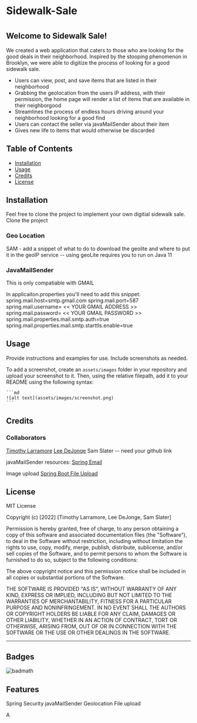# Sidewalk-Sale

# <Your-Project-Title>

## Welcome to Sidewalk Sale! 

We created a web application that caters to those who are looking for the good deals in their neighborhood. Inspired by the stooping phenomenon in Brooklyn,
we were able to digitize the process of looking for a good sidewalk sale. 

- Users can view, post, and save items that are listed in their neighborhood
- Grabbing the geolocation from the users IP address, with their permission, the home page will render a list of items that are available in their neighborgood
- Streamlines the process of endless hours driving around your neighborhood looking for a good find
- Users can contact the seller via javaMailSender about their item
- Gives new life to items that would otherwise be discarded 


## Table of Contents

- [Installation](#installation)
- [Usage](#usage)
- [Credits](#credits)
- [License](#license)

## Installation

Feel free to clone the project to implement your own digitial sidewalk sale. 
Clone the project

<h3>Geo Location</h3>
SAM - add a snippet of what to do to download the geolite and where to put it in the geoIP service
-- using geoLite requires you to run on Java 11

<h3>JavaMailSender</h3>
This is only compatiable with GMAIL

In applicaiton.properties you'll need to add this snippet:
spring.mail.host=smtp.gmail.com
spring.mail.port=587
spring.mail.username= << YOUR GMAIL ADDRESS >>
spring.mail.password= << YOUR GMAIL PASSWORD >>
spring.mail.properties.mail.smtp.auth=true
spring.mail.properties.mail.smtp.starttls.enable=true

## Usage

Provide instructions and examples for use. Include screenshots as needed.

To add a screenshot, create an `assets/images` folder in your repository and upload your screenshot to it. Then, using the relative filepath, add it to your README using the following syntax:

    ```md
    ![alt text](assets/images/screenshot.png)
    ```

## Credits

<h3>Collaborators</h3>
<a href="https://github.com/tlarram">Timothy Larramore</a> 
<a href="https://github.com/cdejonge89">Lee DeJonge</a>
Sam Slater -- need your github link


javaMailSender resources:
<a href="https://www.baeldung.com/spring-email">Spring Email</a>

Image upload 
<a href="https://www.codejava.net/frameworks/spring-boot/spring-boot-file-upload-tutorial">Spring Boot File Upload</a>

## License

MIT License

Copyright (c) [2022] [Timothy Larramore, Lee DeJonge, Sam Slater]

Permission is hereby granted, free of charge, to any person obtaining a copy
of this software and associated documentation files (the "Software"), to deal
in the Software without restriction, including without limitation the rights
to use, copy, modify, merge, publish, distribute, sublicense, and/or sell
copies of the Software, and to permit persons to whom the Software is
furnished to do so, subject to the following conditions:

The above copyright notice and this permission notice shall be included in all
copies or substantial portions of the Software.

THE SOFTWARE IS PROVIDED "AS IS", WITHOUT WARRANTY OF ANY KIND, EXPRESS OR
IMPLIED, INCLUDING BUT NOT LIMITED TO THE WARRANTIES OF MERCHANTABILITY,
FITNESS FOR A PARTICULAR PURPOSE AND NONINFRINGEMENT. IN NO EVENT SHALL THE
AUTHORS OR COPYRIGHT HOLDERS BE LIABLE FOR ANY CLAIM, DAMAGES OR OTHER
LIABILITY, WHETHER IN AN ACTION OF CONTRACT, TORT OR OTHERWISE, ARISING FROM,
OUT OF OR IN CONNECTION WITH THE SOFTWARE OR THE USE OR OTHER DEALINGS IN THE
SOFTWARE.

---

## Badges

![badmath](https://img.shields.io/github/languages/top/lernantino/badmath)

## Features

Spring Security
javaMailSender
Geolocation
File upload

A
